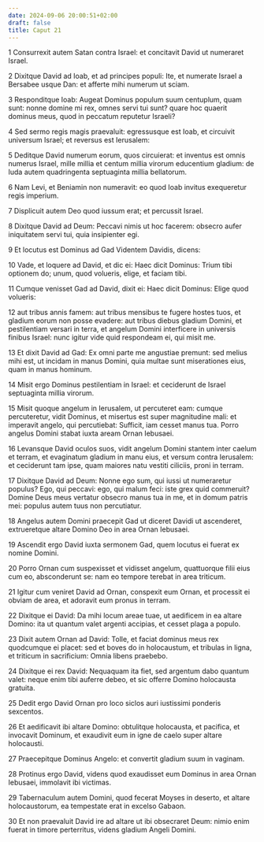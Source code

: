 ```yaml
---
date: 2024-09-06 20:00:51+02:00
draft: false
title: Caput 21
---
```





1 Consurrexit autem Satan contra Israel: et concitavit David ut numeraret Israel.

2 Dixitque David ad Ioab, et ad principes populi: Ite, et numerate Israel a Bersabee usque Dan: et afferte mihi numerum ut sciam.

3 Responditque Ioab: Augeat Dominus populum suum centuplum, quam sunt: nonne domine mi rex, omnes servi tui sunt? quare hoc quaerit dominus meus, quod in peccatum reputetur Israeli?

4 Sed sermo regis magis praevaluit: egressusque est Ioab, et circuivit universum Israel; et reversus est Ierusalem:

5 Deditque David numerum eorum, quos circuierat: et inventus est omnis numerus Israel, mille millia et centum millia virorum educentium gladium: de Iuda autem quadringenta septuaginta millia bellatorum.

6 Nam Levi, et Beniamin non numeravit: eo quod Ioab invitus exequeretur regis imperium.

7 Displicuit autem Deo quod iussum erat; et percussit Israel.

8 Dixitque David ad Deum: Peccavi nimis ut hoc facerem: obsecro aufer iniquitatem servi tui, quia insipienter egi.

9 Et locutus est Dominus ad Gad Videntem Davidis, dicens:

10 Vade, et loquere ad David, et dic ei: Haec dicit Dominus: Trium tibi optionem do; unum, quod volueris, elige, et faciam tibi.

11 Cumque venisset Gad ad David, dixit ei: Haec dicit Dominus: Elige quod volueris:

12 aut tribus annis famem: aut tribus mensibus te fugere hostes tuos, et gladium eorum non posse evadere: aut tribus diebus gladium Domini, et pestilentiam versari in terra, et angelum Domini interficere in universis finibus Israel: nunc igitur vide quid respondeam ei, qui misit me.

13 Et dixit David ad Gad: Ex omni parte me angustiae premunt: sed melius mihi est, ut incidam in manus Domini, quia multae sunt miserationes eius, quam in manus hominum.

14 Misit ergo Dominus pestilentiam in Israel: et ceciderunt de Israel septuaginta millia virorum.

15 Misit quoque angelum in Ierusalem, ut percuteret eam: cumque percuteretur, vidit Dominus, et misertus est super magnitudine mali: et imperavit angelo, qui percutiebat: Sufficit, iam cesset manus tua. Porro angelus Domini stabat iuxta aream Ornan Iebusaei.

16 Levansque David oculos suos, vidit angelum Domini stantem inter caelum et terram, et evaginatum gladium in manu eius, et versum contra Ierusalem: et ceciderunt tam ipse, quam maiores natu vestiti ciliciis, proni in terram.

17 Dixitque David ad Deum: Nonne ego sum, qui iussi ut numeraretur populus? Ego, qui peccavi: ego, qui malum feci: iste grex quid commeruit? Domine Deus meus vertatur obsecro manus tua in me, et in domum patris mei: populus autem tuus non percutiatur.

18 Angelus autem Domini praecepit Gad ut diceret Davidi ut ascenderet, extrueretque altare Domino Deo in area Ornan Iebusaei.

19 Ascendit ergo David iuxta sermonem Gad, quem locutus ei fuerat ex nomine Domini.

20 Porro Ornan cum suspexisset et vidisset angelum, quattuorque filii eius cum eo, absconderunt se: nam eo tempore terebat in area triticum.

21 Igitur cum veniret David ad Ornan, conspexit eum Ornan, et processit ei obviam de area, et adoravit eum pronus in terram.

22 Dixitque ei David: Da mihi locum areae tuae, ut aedificem in ea altare Domino: ita ut quantum valet argenti accipias, et cesset plaga a populo.

23 Dixit autem Ornan ad David: Tolle, et faciat dominus meus rex quodcumque ei placet: sed et boves do in holocaustum, et tribulas in ligna, et triticum in sacrificium: Omnia libens praebebo.

24 Dixitque ei rex David: Nequaquam ita fiet, sed argentum dabo quantum valet: neque enim tibi auferre debeo, et sic offerre Domino holocausta gratuita.

25 Dedit ergo David Ornan pro loco siclos auri iustissimi ponderis sexcentos.

26 Et aedificavit ibi altare Domino: obtulitque holocausta, et pacifica, et invocavit Dominum, et exaudivit eum in igne de caelo super altare holocausti.

27 Praecepitque Dominus Angelo: et convertit gladium suum in vaginam.

28 Protinus ergo David, videns quod exaudisset eum Dominus in area Ornan Iebusaei, immolavit ibi victimas.

29 Tabernaculum autem Domini, quod fecerat Moyses in deserto, et altare holocaustorum, ea tempestate erat in excelso Gabaon.

30 Et non praevaluit David ire ad altare ut ibi obsecraret Deum: nimio enim fuerat in timore perterritus, videns gladium Angeli Domini.

